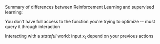 Summary of differences between Reinforcement Learning and supervised learning:

You don't have full access to the function you're trying to optimize -- must query it through interaction

Interacting with a *stateful* world: input x<sub>t</sub> depend on your previous actions